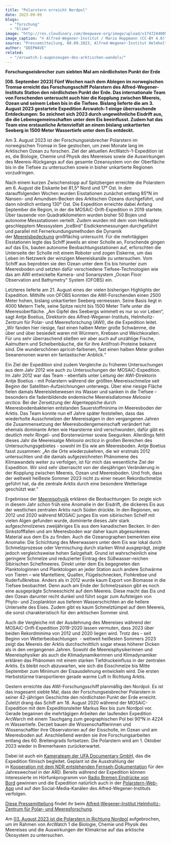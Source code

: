 ```yaml
---
title: "Polarstern erreicht Nordpol"
date: 2023-09-09
blogs: 
  - "forschung"
  - "klima"
image: "http://res.cloudinary.com/deepwave-org/image/upload/v1747244005/deepwave.org/20150911_PS94_Arktis_077_MHoppmann-scaled.jpg"
image_caption: "© Alfred-Wegener-Institut / Mario Hoppmann (CC-BY 4.0)"
source: "Pressemitteilung, 08.09.2023, Alfred-Wegener-Institut Helmholtz-Zentrum für Polar- und Meeresforschung"
author: "DEEPWAVE"
related: 
  - "/arcwatch-1-augenzeugen-des-arktischen-wandels/"
---
```


**Forschungseisbrecher zum siebten Mal am nördlichsten Punkt der Erde**

**\[08. September 2023\] Fünf Wochen nach dem Ablegen im norwegischen Tromsø erreicht das Forschungsschiff Polarstern des Alfred-Wegener-Instituts Station den nördlichsten Punkt der Erde. Das internationale Team von Forschenden untersucht auch hier die Kopplung zwischen Meereis, Ozean und seinem Leben bis in die Tiefsee. Bislang lieferte die am 3. August 2023 gestartete Expedition Arcwatch-1 einige überraschende Entdeckungen: So zeichnet sich 2023 durch ungewöhnliche Eisdrift aus, die die Lebensgemeinschaften unter dem Eis beeinflusst. Zudem hat das Team eine erstaunliche Artenvielfalt an einem bislang unkartierten Seeberg in 1500 Meter Wassertiefe unter dem Eis entdeckt.**

Am 3. August 2023 ist der Forschungseisbrecher Polarstern im norwegischen Tromsø in See gestochen, um zwei Monate lang im Arktischen Ozean zu forschen. Ziel der aktuellen ArcWatch-1-Expedition ist es, die Biologie, Chemie und Physik des Meereises sowie die Auswirkungen des Meereis-Rückgangs auf das gesamte Ozeansystem von der Oberfläche bis in die Tiefsee zu untersuchen sowie in bisher unkartierte Regionen vorzudringen.

Nach einem kurzen Zwischenstopp auf Spitzbergen erreichte die Polarstern am 6. August die Eiskante bei 81,5° Nord und 17° Ost. In den darauffolgenden Wochen wurden Eisstationen zunächst entlang 85°N im Nansen- und Amundsen-Becken des Arktischen Ozeans durchgeführt, und dann nördlich entlang 130° Ost. Die Expedition erreichte dabei Anfang September die Region, in der die MOSAiC-Drift-Expedition in 2019 startete. Über tausende von Quadratkilometern wurden bisher 50 Bojen und autonome Messstationen verteilt. Zudem wurden mit dem vom Helikopter geschlepptem Messsystem „IceBird“ Eisdickenmessungen durchgeführt und parallel mit Fernerkundungsmethoden die Dynamik der [Meereisbedeckung](https://www.meereisportal.de/newsliste/detail/meereis-in-der-arktis-geht-auf-sommerliches-minimum-zu) großflächig untersucht. Für die mehrtägigen Eisstationen legte das Schiff jeweils an einer Scholle an, Forschende gingen auf das Eis, bauten autonome Beobachtungsstationen auf, erforschten die Unterseite der Scholle mit einem Roboter und zogen Eiskerne, um das Leben im Netzwerk der winzigen Meereiskanäle zu untersuchen. Vom Schiff aus beprobten sie den Ozean unter dem Eis bis hinunter zum Meeresboden und setzten dafür verschiedene Tiefsee-Technologien wie das am AWI entwickelte Kamera- und Sonarsystem „Ocean Floor Observation and Bathymetry“ System (OFOBS) ein.

Letzteres lieferte am 21. August eines der vielen bisherigen Highlights der Expedition. Mithilfe von OFOBS konnten die AWI-Forschenden einen 2500 Meter hohen, bislang unkartierten Seeberg vermessen. Seine Basis liegt in 4000 Metern Tiefe, seine Spitze reicht bis 1500 Meter Tiefe unter die Meeresoberfläche. „Am Gipfel des Seebergs wimmelt es nur so vor Leben“, sagt Antje Boetius, Direktorin des Alfred-Wegener-Instituts, Helmholtz-Zentrum für Polar- und Meeresforschung (AWI), die die Expedition leitet. „Wir fanden hier riesige, fast einen halben Meter große Schwämme, die über und über besiedelt waren mit Würmern, Krebsen und Weichkorallen. Für uns sehr überraschend stießen wir aber auch auf unzählige Fische, Aalmuttern und Scheibenbäuche, die für ihre Antifrost-Proteine bekannt sind. Die wunderschönen apricot-farbenen, fast einen halben Meter großen Seeanemonen waren ein fantastischer Anblick.“

Ein Ziel der Expedition sind zudem Vergleiche zu früheren Untersuchungen aus dem Jahr 2012 wie auch zu Untersuchungen der MOSAiC-Expedition. Im Jahr 2012 war das Team - ebenfalls unter Leitung der AWI-Direktorin Antje Boetius - mit Polarstern während der größten Meereisschmelze seit Beginn der Satelliten-Aufzeichnungen unterwegs. Über eine riesige Fläche fielen damals Meereislebewesen ins Wasser und sanken in die Tiefsee – besonders die fadenbildende endemische Meereisdiatomee _Melosira arctica_. Bei der Zersetzung der Algenteppiche durch Meeresbodenbakterien entstanden Sauerstoffminima im Meeresboden der Arktis. Das Team konnte nun elf Jahre später feststellen, dass das wiederholte Ausschmelzen der Meereisalgen in den vergangenen Jahren die Zusammensetzung der Meeresbodengemeinschaft verändert hat: ehemals dominante Arten wie Haarsterne sind verschwunden, dafür gibt es deutlich mehr Ringel- und Borstenwürmer sowie Seegurken. Allerdings fehlt dieses Jahr die Meereisalge _Melosira arctica_ in großen Bereichen des Untersuchungsgebietes - sowohl im Eis wie am Meeresboden. Antje Boetius fasst zusammen: „An die Orte wiederzukehren, die wir erstmals 2012 untersuchten und die damals aufgezeichneten Phänomene des Klimawandels weiter zu verfolgen, ist für mich das wesentliche Ziel der Expedition. Wir sind sehr überrascht von der diesjährigen Veränderung in der Kopplung zwischen Meereis, Ozean und Meeresboden. Und froh, dass der weltweit heißeste Sommer 2023 nicht zu einer neuen Rekordschmelze geführt hat, da die zentrale Arktis durch eine besondere Wetterlage geschützt war.“

Ergebnisse der [Meereisphysik](https://www.meereisportal.de/) erklären die Beobachtungen: So zeigte sich in diesem Jahr schon früh eine Anomalie in der Eisdrift, die dickeres Eis aus der westlichen zentralen Arktis nach Süden drückte. In den Regionen, wo 2012 und 2020 während MOSAiC junges Eis vom sibirischen Schelf mit vielen Algen gefunden wurde, dominierte dieses Jahr stark aufgeschmolzenes zweijähriges Eis aus dem kanadischen Becken. In den Sinkstofffallen und am Meeresboden war daher kaum abgesunkenes Material aus dem Eis zu finden. Auch die Ozeanographen bemerkten eine Anomalie: Die Schichtung des Meerwassers unter dem Eis war lokal durch Schmelzprozesse oder Vermischung durch starken Wind ausgeprägt, zeigte jedoch vergleichsweise hohen Salzgehalt. Grund ist wahrscheinlich eine geringere Schmelze und reduzierter Eintrag des Süßwasser-reichen Sibirischen Schelfmeeres. Direkt unter dem Eis begegneten den Planktologinnen und Planktologen an jeder Station auch andere Schwärme von Tieren – wie Manteltiere, Quallen, Flügelschnecken, Flohkrebse und Ruderfußkrebse. Anders als in 2012 wurde kaum Export von Biomasse in die Tiefsee beobachtet. Denn auch am Ende der Schmelzsaison gibt es noch eine ausgeprägte Schneeschicht auf dem Meereis. Diese macht das Eis und den Ozean darunter recht dunkel und führt sogar zum Aufsteigen von Phyto- und Zooplankton aus tieferen Wasserschichten an die hellere Unterseite des Eises. Zudem gibt es kaum Schmelztümpel auf dem Meereis, die sonst charakteristisch für den arktischen Sommer sind.

Auch die Vergleiche mit der Ausdehnung des Meereises während der MOSAiC-Drift-Expedition 2019-2020 lassen vermuten, dass 2023 über beiden Rekordminima von 2012 und 2020 liegen wird. Trotz des - seit Beginn von Wetterbeobachtungen  - weltweit heißesten Sommers 2023 zeigt das Meereis der Arktis durchschnittlich sogar etwas höherer Dicken als in den vergangenen Jahren. Sowohl die Meereisphysikerinnen und Meereisphysiker als auch die Klimadynamikerinnen und Klimadynamiker erklären das Phänomen mit einem starken Tiefdruckeinfluss in der zentralen Arktis. Es bleibt noch abzuwarten, wie sich die Eisschmelze bis Mitte September zum Minimum der Eisausdehnung entwickeln wird. Die ersten Herbststürme transportieren gerade warme Luft in Richtung Arktis.

Gestern erreichte das AWI-Forschungsschiff planmäßig den Nordpol. Es ist das insgesamt siebte Mal, dass der Forschungseisbrecher Polarstern in seiner 42-jährigen Geschichte den nördlichsten Punkt der Erde erreicht. Zuletzt drang das Schiff am 18. August 2020 während der MOSAiC-Expedition mit dem Expeditionsleiter Markus Rex bis zum Nordpol vor. Gerade begannen die mehrtägigen Arbeiten der laufenden Expedition ArcWarch mit einem Tauchgang zum geographischen Pol bei 90°N in 4224 m Wassertiefe. Derzeit bauen die Wissenschaftlerinnen und Wissenschaftler ihre Observatorien auf der Eisscholle, im Ozean und am Meeresboden auf. Anschließend werden sie ihre Forschungsarbeiten entlang des 60. Breitengrads fortsetzen. Die Polarstern wird am 1. Oktober 2023 wieder in Bremerhaven zurückerwartet.

Dabei ist auch ein [Kamerateam der UFA Documentary GmbH,](https://www.ufa.de/presse/ufa-documentary-begleitet-exklusiv-die-expedition-arcwatch-und-produziert-fortsetzung-der-preisgekroenten-ufa-show-factual-doku-arctic-drift) das die Expedition filmisch begleitet. Geplant ist die Ausstrahlung der in [Kooperation mit dem NDR entstehenden Fernseh-Dokumentation](https://www.ndr.de/der_ndr/presse/mitteilungen/Spektakulaere-Reise-durchs-Nordpolarmeer-Drehstart-fuer-ARD-Dokumentation-ArcWatch-Hoffnung-im-Eis-AT-,pressemeldungndr24042.html) für den Jahreswechsel in der ARD. Bereits während der Expedition können Interessierte im Hörfunkprogramm von [Radio Bremen Eindrücke von Bord](https://www.bremenzwei.de/themen/tagebuch-polarstern-antje-boetius-100.html) gewinnen und die Expedition natürlich auch in der [Polarstern-Web-App](https://follow-polarstern.awi.de/) und auf den Social-Media-Kanälen des Alfred-Wegener-Instituts verfolgen.

[Diese Pressemitteilung](https://www.awi.de/ueber-uns/service/presse/presse-detailansicht/polarstern-erreicht-nordpol.html) findet ihr beim [Alfred-Wegener-Institut Helmholtz-Zentrum für Polar- und Meeresforschung](https://www.awi.de/).

Am [03. August 2023 ist die Polarstern in Richtung Nordpol](https://www.deepwave.org/arcwatch-1-augenzeugen-des-arktischen-wandels/) aufgebrochen, um im Rahmen von ArcWatch 1 die Biologie, Chemie und Physik des Meereises und die Auswirkungen der Klimakrise auf das arktische Ökosystem zu untersuchen.
